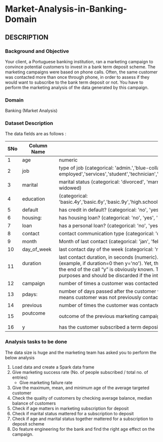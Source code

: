 # Market-Analysis-in-Banking-Domain
## DESCRIPTION

### **Background and Objective**

Your client, a Portuguese banking institution, ran a marketing campaign to convince potential customers to invest in a bank term deposit scheme. The marketing campaigns were based on phone calls. Often, the same customer was contacted more than once through phone, in order to assess if they would want to subscribe to the bank term deposit or not. You have to perform the marketing analysis of the data generated by this campaign.

### **Domain**

Banking (Market Analysis)

### **Dataset Description**

The data fields are as follows :

| SNo | Column Name | Description |
| --- | --- | --- |
| 1 | age | numeric |
| 2 | job | type of job (categorical: 'admin.','blue-collar','entrepreneur','housemaid','management','retired','self-employed','services','student','technician','unemployed','unknown') |
| 3 | marital | marital status (categorical: 'divorced', 'married', 'single', 'unknown'; note: 'divorced' means divorced or widowed) |
| 4 | education | (categorical: 'basic.4y','basic.6y','basic.9y','high.school','illiterate','professional.course','university.degree','unknown') |
| 5 | default | has credit in default? (categorical: 'no', 'yes', 'unknown') |
| 6 | housing: | has housing loan? (categorical: 'no', 'yes', 'unknown') |
| 7 | loan | has a personal loan? (categorical: 'no', 'yes', 'unknown') |
| 8 | contact          | contact communication type (categorical: 'cellular', 'telephone') |
| 9 | month    | Month of last contact (categorical: 'jan', 'feb', 'mar', ..., 'nov', 'dec')  |
| 10 | day_of_week   | last contact day of the week (categorical: 'mon','tue','wed','thu','fri') |
| 11 | duration            | last contact duration, in seconds (numeric). Important note: this attribute highly affects the output target (example, if duration=0 then y='no'). Yet, the duration is not known before a call is performed. Also, after the end of the call “y” is obviously known. Thus, this input should only be included for benchmark purposes and should be discarded if the intention is to have a realistic predictive model. |
| 12 | campaign    | number of times a customer was contacted during the campaign (numeric, includes last contact) |
| 13 | pdays:     | number of days passed after the customer was last contacted from a previous campaign (numeric; 999 means customer was not previously contacted) |
| 14 | previous    | number of times the customer was contacted prior to (or before) this campaign (numeric) |
| 15 | poutcome        | outcome of the previous marketing campaign (categorical: 'failure', 'nonexistent', 'success') |
| 16 | y | has the customer subscribed a term deposit? (binary: 'yes', 'no') |

### **Analysis tasks to be done**

The data size is huge and the marketing team has asked you to perform the below analysis

1. Load data and create a Spark data frame
2. Give marketing success rate (No. of people subscribed / total no. of entries)
    - Give marketing failure rate
3. Give the maximum, mean, and minimum age of the average targeted customer
4. Check the quality of customers by checking average balance, median balance of customers
5. Check if age matters in marketing subscription for deposit
6. Check if marital status mattered for a subscription to deposit
7. Check if age and marital status together mattered for a subscription to deposit scheme
8. Do feature engineering for the bank and find the right age effect on the campaign.
